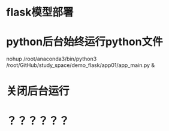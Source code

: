 
# flask模型部署

# python后台始终运行python文件
nohup /root/anaconda3/bin/python3 /root/GitHub/study_space/demo_flask/app01/app_main.py &

# 关闭后台运行
# ？？？？？？
